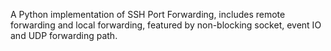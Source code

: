 
A Python implementation of SSH Port Forwarding, includes
remote forwarding and local forwarding, featured by
non-blocking socket, event IO and UDP forwarding path.


